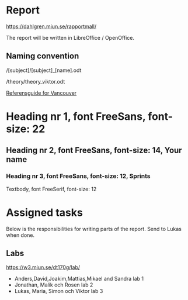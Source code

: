 # Report
https://dahlgren.miun.se/rapportmall/

The report will be written in LibreOffice / OpenOffice.

## Naming convention
/[subject]/[subject]_[name].odt

/theory/theory_viktor.odt

[Referensguide for Vancouver](https://tools.kib.ki.se/referensguide/vancouver/)

# Heading nr 1, font FreeSans,  font-size: 22
## Heading nr 2, font FreeSans,  font-size: 14, Your name
### Heading nr 3, font FreeSans,  font-size: 12, Sprints
Textbody,     font FreeSerif, font-size: 12


# Assigned tasks
Below is the responsibilities for writing parts of the report.
Send to Lukas when done.

## Labs
https://w3.miun.se/dt170g/lab/  

* Anders,David,Joakim,Mattias,Mikael and Sandra lab 1
* Jonathan, Malik och Rosen lab 2
* Lukas, Maria, Simon och Viktor lab 3
